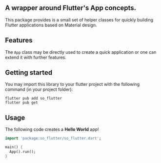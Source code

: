 ## A wrapper around Flutter's App concepts.  
  
This package provides is a small set of helper classes for quickly building Flutter applications based on Material design.

## Features

The `App` class may be directly used to create a quick application or one can extend it with further features.

## Getting started

You may import this library to your flutter project with the following command (in your project folder):

```shell
flutter pub add so_flutter
flutter pub get
```

## Usage

The following code creates a **Hello World** app!
```dart
import 'package:so_flutter/so_flutter.dart';

main() {
  App().run();
}
```

